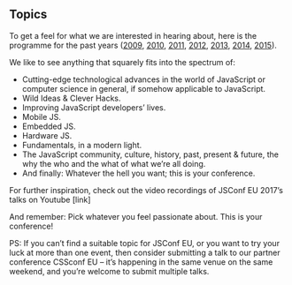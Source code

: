 ## Topics

To get a feel for what we are interested in hearing about, here is the programme for the past years ([2009](http://jsconf.eu/2009/speakers.html), [2010](http://jsconf.eu/2010/speakers.html), [2011](http://jsconf.eu/2011/speakers.html), [2012](http://2012.jsconf.eu/speakers.html), [2013](http://2013.jsconf.eu/speakers/), [2014](http://2014.jsconf.eu/speakers/), [2015](http://2015.jsconf.eu/speakers/)).

We like to see anything that squarely fits into the spectrum of:

 * Cutting-edge technological advances in the world of JavaScript or computer science in general, if somehow applicable to JavaScript.
 * Wild Ideas & Clever Hacks.
 * Improving JavaScript developers’ lives.
 * Mobile JS.
 * Embedded JS.
 * Hardware JS.
 * Fundamentals, in a modern light.
 * The JavaScript community, culture, history, past, present & future, the why the who and the what of what we’re all doing.
 * And finally: Whatever the hell you want; this is your conference.

 For further inspiration, check out the video recordings of JSConf EU 2017’s talks on Youtube [link]

 And remember: Pick whatever you feel passionate about. This is your conference!

 PS: If you can’t find a suitable topic for JSConf EU, or you want to try your luck at more than one event, then consider submitting a talk to our partner conference CSSconf EU – it’s happening in the same venue on the same weekend, and you’re welcome to submit multiple talks.
